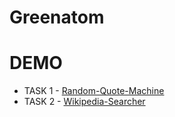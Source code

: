 # Greenatom

# DEMO 
- TASK 1 - [Random-Quote-Machine](https://random-quote-machine-test.netlify.app/)
- TASK 2 - [Wikipedia-Searcher](https://wikipedia-searcher.netlify.app/)
